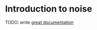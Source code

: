 # Introduction to noise

TODO: write [great documentation](http://jacobian.org/writing/what-to-write/)
